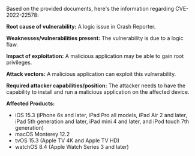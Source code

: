 Based on the provided documents, here's the information regarding CVE-2022-22578:

**Root cause of vulnerability:** A logic issue in Crash Reporter.

**Weaknesses/vulnerabilities present:** The vulnerability is due to a logic flaw.

**Impact of exploitation:** A malicious application may be able to gain root privileges.

**Attack vectors:** A malicious application can exploit this vulnerability.

**Required attacker capabilities/position:** The attacker needs to have the capability to install and run a malicious application on the affected device.

**Affected Products:**
*   iOS 15.3 (iPhone 6s and later, iPad Pro all models, iPad Air 2 and later, iPad 5th generation and later, iPad mini 4 and later, and iPod touch 7th generation)
*   macOS Monterey 12.2
*   tvOS 15.3 (Apple TV 4K and Apple TV HD)
*  watchOS 8.4 (Apple Watch Series 3 and later)